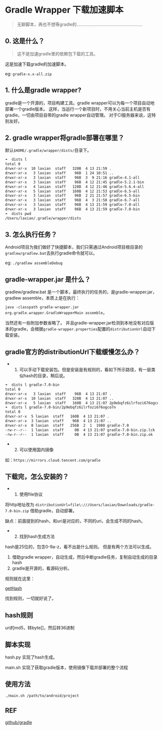 # Gradle Wrapper 下载加速脚本

> 无聊脚本，再也不想等gradle的......................................................

## 0. 这是什么？

> 这不是加速gradle里的依赖包下载的工具。

这是加速下载gradle的加速脚本。

eg: `gradle-x.x-all.zip`

## 1. 什么是gradle wrapper?

gradle是一个开源的，项目构建工具。gradle wrapper可以为每一个项目自动地部署一个gradle版本。
这样，当运行一个新项目时，不用关心当前主机是否有gradle，一切由项目自带的gradle wrapper自动管理。
对于CI服务器来说，这特别友好。

## 2. gradle wrapper将gradle部署在哪里？

默认`$HOME/.gradle/wrapper/dists/`目录下。

```bash
➜  dists l
total 0
drwxr-xr-x  10 laxian  staff   320B  4 13 21:59 .
drwxr-xr-x   3 laxian  staff    96B  1 24 10:51 ..
drwxr-xr-x   3 laxian  staff    96B  3  9 21:16 gradle-4.1-all
drwxr-xr-x   3 laxian  staff    96B  4 12 21:45 gradle-5.2.1-bin
drwxr-xr-x   4 laxian  staff   128B  4 12 21:46 gradle-5.6.4-all
drwxr-xr-x   5 laxian  staff   160B  4 12 21:53 gradle-6.5-all
drwxr-xr-x   3 laxian  staff    96B  2 21 21:57 gradle-6.5-bin
drwxr-xr-x   3 laxian  staff    96B  4  3 21:58 gradle-6.7-all
drwxr-xr-x   3 laxian  staff    96B  4 13 21:59 gradle-7.0-all
drwxr-xr-x   3 laxian  staff    96B  4 13 21:59 gradle-7.0-bin
➜  dists pwd
/Users/laxian/.gradle/wrapper/dists
```

## 3. 怎么执行任务？

Android项目为我们做好了快捷脚本，我们只需通过Android项目根目录的`gradlew/gradlew.bat`去执行gradle命令就可以。

eg: `./gradlew assembleDebug`

## gradle-wrapper.jar 是什么？

gradlew/gradlew.bat 是一个脚本，最终执行的任务的，是gradle-wrapper.jar，gradlew assemble，本质上是在执行：

`java -classpath gradle-wrapper.jar org.gradle.wrapper.GradleWrapperMain assemble`，

当然还有一些附加参数省略了。
并且gradle-wrapper.jar检测到本地没有对应版本的gradle，会根据`gradle-wrapper.properties`配置的`distributionUrl`自动下载安装。

## gradle官方的distributionUrl下载缓慢怎么办？

- 1. 可以手动下载安装包。但是安装是有规则的，看如下所示路径，有一层类似hash的目录，稍后说。

```bash
➜  dists l gradle-7.0-bin
total 0
drwxr-xr-x   3 laxian  staff    96B  4 13 21:07 .
drwxr-xr-x  10 laxian  staff   320B  4 13 21:07 ..
drwxr-xr-x   5 laxian  staff   160B  4 13 21:07 2p9ebqfz6ilrfozi676ogco7n
➜  dists l gradle-7.0-bin/2p9ebqfz6ilrfozi676ogco7n
total 0
drwxr-xr-x  5 laxian  staff   160B  4 13 21:07 .
drwxr-xr-x  3 laxian  staff    96B  4 13 21:07 ..
drwxr-xr-x  8 laxian  staff   256B  2  1  1980 gradle-7.0
-rw-r--r--  1 laxian  staff     0B  4 13 21:07 gradle-7.0-bin.zip.lck
-rw-r--r--  1 laxian  staff     0B  4 13 21:07 gradle-7.0-bin.zip.ok
```

- 2. 可以使用国内镜像

如：`https://mirrors.cloud.tencent.com/gradle`

## 下载完，怎么安装的？

- 1. 使用file协议

将http地址改为
`distributionUrl=file\:///Users/laxian/Downloads/gradle-7.0-bin.zip`
借助gradle，自动部署。

缺点：前面提到的hash，和uri是对应的，不同的uri，会生成不同的hash。

- 2. 找到hash生成方法

hash是25位的，包含0-9a-z，看不出是什么规则。
但是有两个方法可以生成。

1. 借助gradle wrapper，自动生成，然后中断gradle任务，复制自动生成的目录hash
2. gradle是开源的，看源码分析。

规则就在这里：

[getHash](https://github.com/gradle/gradle/blob/124712713a/subprojects/wrapper/src/main/java/org/gradle/wrapper/PathAssembler.java#L63)

找到规则，一切就好说了。

## hash规则

uri的md5，转byte[]，然后转36进制

## 脚本实现

hash.py 实现了hash生成。

main.sh 实现了获取gradle版本，使用镜像下载并部署的整个流程

## 使用方法

`./main.sh /path/to/android/project`

## REF

[github/gradle](https://github.com/gradle/gradle)
